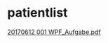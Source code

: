# patientlist

[20170612 001 WPF_Aufgabe.pdf](https://github.com/DirtyRonin/patientlist/files/9012508/20170612.001.WPF_Aufgabe.pdf)
